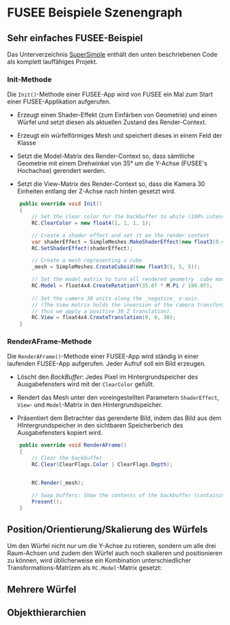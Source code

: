 # FUSEE Beispiele Szenengraph

## Sehr einfaches FUSEE-Beispiel

Das Unterverzeichnis [SuperSimple](SuperSimple/) enthält den unten beschriebenen Code als komplett lauffähiges Projekt.

### Init-Methode

Die `Init()`-Methode einer FUSEE-App wird von FUSEE ein Mal zum Start einer FUSEE-Applikation aufgerufen.

- Erzeugt einen Shader-Effekt (zum Einfärben von Geometrie) und einen Würfel und setzt diesen als aktuellen Zustand des Render-Context.

- Erzeugt ein würfelförmiges Mesh und speichert dieses in einem Feld der Klasse

- Setzt die Model-Matrix des Render-Context so, dass sämtliche Geometrie mit einem Drehwinkel von 35° um die Y-Achse (FUSEE's Hochachse) gerendert werden.

- Setzt die View-Matrix des Render-Context so, dass die Kamera 30 Einheiten entlang der Z-Achse nach hinten gesetzt wird.


```C#
    public override void Init()
    {
        // Set the clear color for the backbuffer to white (100% intensity in all color channels R, G, B, A).
        RC.ClearColor = new float4(1, 1, 1, 1);

        // Create a shader effect and set it on the render context
        var shaderEffect = SimpleMeshes.MakeShaderEffect(new float3(0.4f, 1.0f, 0.2f), float3.One, 4);
        RC.SetShaderEffect(shaderEffect);

        // Create a mesh representing a cube
        _mesh = SimpleMeshes.CreateCuboid(new float3(5, 5, 5));

        // Set the model matrix to turn all rendered geometry  cube model around 35°
        RC.Model = float4x4.CreateRotationY(35.0f * M.Pi / 180.0f);
        
        // Set the camera 30 units along the _negative_ z-axis. 
        // (The View matrix holds the inversion of the camera transformation, 
        // thus we apply a positive 30 Z translation).
        RC.View = float4x4.CreateTranslation(0, 0, 30);
    }
```

### RenderAFrame-Methode

Die `RenderAFrame()`-Methode einer FUSEE-App wird ständig in einer laufenden FUSEE-App aufgerufen. Jeder Aufruf soll ein Bild erzeugen. 

- Löscht den _BackBuffer_: Jedes Pixel im Hintergrundspeicher des Ausgabefensters wird mit der `ClearColor` gefüllt.

- Rendert das Mesh unter den voreingestellten Parametern `ShaderEffect`, `View`- und `Model`-Matrix in den Hintergrundspeicher.

- Präsentiert dem Betrachter das gerenderte Bild, indem das Bild aus dem HIntergrundspeicher in den sichtbaren Speicherberich des Ausgabefensters kopiert wird.

```C#
    public override void RenderAFrame()
    {
        // Clear the backbuffer
        RC.Clear(ClearFlags.Color | ClearFlags.Depth);


        RC.Render(_mesh);

        // Swap buffers: Show the contents of the backbuffer (containing the currently rendered frame) on the front buffer.
        Present();
    }
```

## Position/Orientierung/Skalierung des Würfels

Um den Würfel nicht nur um die Y-Achse zu rotieren, sondern um alle drei Raum-Achsen und zudem den Würfel auch noch skalieren und positionieren zu können, wird üblicherweise ein Kombination unterschiedlicher Transformations-Matrizen als `RC.Model`-Matrix gesetzt:




## Mehrere Würfel

## Objekthierarchien


